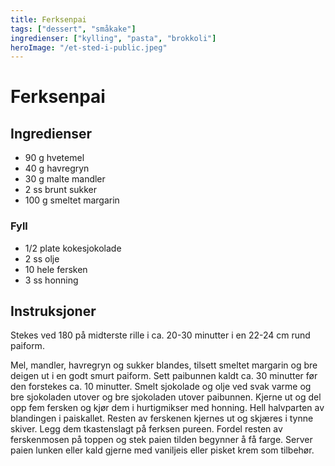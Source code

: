 ```yaml
---
title: Ferksenpai
tags: ["dessert", "småkake"]
ingredienser: ["kylling", "pasta", "brokkoli"]
heroImage: "/et-sted-i-public.jpeg"
---
```


# Ferksenpai

## Ingredienser

- 90 g hvetemel
- 40 g havregryn
- 30 g malte mandler
- 2 ss brunt sukker
- 100 g smeltet margarin

### Fyll

- 1/2 plate kokesjokolade
- 2 ss olje
- 10 hele fersken
- 3 ss honning

## Instruksjoner

Stekes ved 180 på midterste rille i ca. 20-30 minutter i en 22-24 cm rund paiform.

Mel, mandler, havregryn og sukker blandes, tilsett smeltet margarin og bre deigen ut i en godt smurt paiform. Sett paibunnen kaldt ca. 30 minutter før den forstekes ca. 10 minutter. Smelt sjokolade og olje ved svak varme og bre sjokoladen utover og bre sjokoladen utover paibunnen. Kjerne ut og del opp fem fersken og kjør dem i hurtigmikser med honning. Hell halvparten av blandingen i paiskallet. Resten av ferskenen kjernes ut og skjæres i tynne skiver. Legg dem tkastenslagt på ferksen pureen. Fordel resten av ferskenmosen på toppen og stek paien tilden begynner å få farge. Server paien lunken eller kald gjerne med vaniljeis eller pisket krem som tilbehør.
